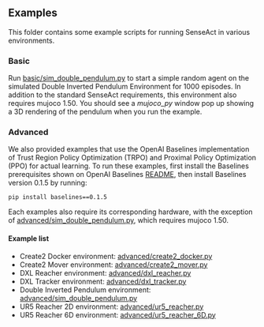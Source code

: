 ## Examples

This folder contains some example scripts for running SenseAct in various environments.

### Basic

Run [basic/sim_double_pendulum.py](basic/sim_double_pendulum.py) to start a simple random agent on the simulated Double Inverted Pendulum Environment for 1000 episodes. In addition to the standard SenseAct requirements, this environment also requires mujoco 1.50. You should see a _mujoco_py_ window pop up showing a 3D rendering of the pendulum when you run the example.

### Advanced

We also provided examples that use the OpenAI Baselines implementation of Trust Region Policy Optimization (TRPO) and Proximal Policy Optimization (PPO) for actual learning. To run these examples, first install the Baselines prerequisites shown on OpenAI Baselines [README](https://github.com/openai/baselines), then install Baselines version 0.1.5 by running:

`pip install baselines==0.1.5`

Each examples also require its corresponding hardware, with the exception of [advanced/sim_double_pendulum.py](advanced/sim_double_pendulum.py), which requires mujoco 1.50.

#### Example list
* Create2 Docker environment: [advanced/create2_docker.py](advanced/create2_docker.py)
* Create2 Mover environment: [advanced/create2_mover.py](advanced/create2_mover.py)
* DXL Reacher environment: [advanced/dxl_reacher.py](advanced/dxl_reacher.py)
* DXL Tracker environment: [advanced/dxl_tracker.py](advanced/dxl_tracker.py)
* Double Inverted Pendulum environment: [advanced/sim_double_pendulum.py](advanced/sim_double_pendulum.py)
* UR5 Reacher 2D environment: [advanced/ur5_reacher.py](advanced/ur5_reacher.py)
* UR5 Reacher 6D environment: [advanced/ur5_reacher_6D.py](advanced/ur5_reacher_6D.py)
